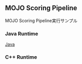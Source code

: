 ## MOJO Scoring Pipeline
  
MOJO Scoring Pipeline実行サンプル  

### Java Runtime
[Java](./Java)  

### C++ Runtime
